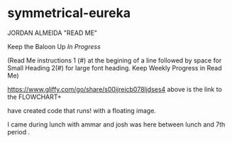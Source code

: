 # symmetrical-eureka



JORDAN ALMEIDA "READ ME"

Keep the Baloon Up *In Progress*

(Read Me instructions 1 (#) at the begining of a line followed by space for Small Heading 2(#) for large font heading. Keep Weekly Progress in Read Me)

https://www.gliffy.com/go/share/s00ijreicb078ljdses4
above is the link to the FLOWCHART+


have created code that runs! with a floating image. 


I came during lunch with ammar and josh was here between lunch and 7th period .
